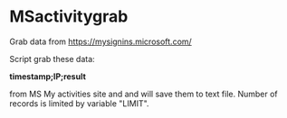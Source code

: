# MSactivitygrab
Grab data from https://mysignins.microsoft.com/

Script grab these data: 

**timestamp;IP;result** 

from MS My activities site and and will save them to text file. Number of records is limited by variable "LIMIT".
